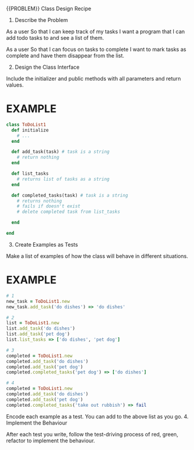 {{PROBLEM}} Class Design Recipe
1. Describe the Problem

As a user
So that I can keep track of my tasks
I want a program that I can add todo tasks to and see a list of them.

As a user
So that I can focus on tasks to complete
I want to mark tasks as complete and have them disappear from the list.

2. Design the Class Interface

Include the initializer and public methods with all parameters and return values.

# EXAMPLE

```ruby
class ToDoList1
  def initialize
    # ...
  end

  def add_task(task) # task is a string
    # return nothing
  end

  def list_tasks
    # returns list of tasks as a string
  end

  def completed_tasks(task) # task is a string
    # returns nothing
    # fails if doesn't exist
    # delete completed task from list_tasks

  end

end
```

3. Create Examples as Tests

Make a list of examples of how the class will behave in different situations.

# EXAMPLE

```ruby
# 1
new_task = ToDoList1.new
new_task.add_task('do dishes') => 'do dishes'

# 2
list = ToDoList1.new
list.add_task('do dishes')
list.add_task('pet dog')
list.list_tasks => ['do dishes', 'pet dog']

# 3
completed = ToDoList1.new
completed.add_task('do dishes')
completed.add_task('pet dog')
completed.completed_tasks('pet dog') => ['do dishes']

# 4
completed = ToDoList1.new
completed.add_task('do dishes')
completed.add_task('pet dog')
completed.completed_tasks('take out rubbish') => fail
```

Encode each example as a test. You can add to the above list as you go.
4. Implement the Behaviour

After each test you write, follow the test-driving process of red, green, refactor to implement the behaviour.
